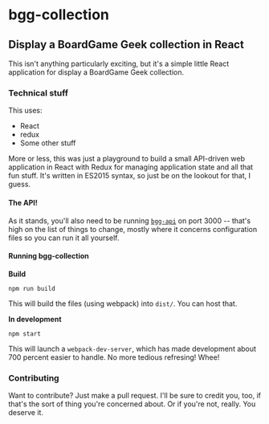 # bgg-collection

## Display a BoardGame Geek collection in React

This isn't anything particularly exciting, but it's a simple little React application for display a BoardGame Geek collection.

### Technical stuff

This uses:

+ React
+ redux
+ Some other stuff

More or less, this was just a playground to build a small API-driven web application in React with Redux for managing application state and all that fun stuff. It's written in ES2015 syntax, so just be on the lookout for that, I guess.

#### The API!

As it stands, you'll also need to be running [`bgg-api`](https://github.com/mattmontgomery/bgg-api) on port 3000 -- that's high on the list of things to change, mostly where it concerns configuration files so you can run it all yourself.

#### Running bgg-collection

**Build**

```
npm run build
```

This will build the files (using webpack) into `dist/`. You can host that.

**In development**

```
npm start
```

This will launch a `webpack-dev-server`, which has made development about 700 percent easier to handle. No more tedious refresing! Whee!

### Contributing

Want to contribute? Just make a pull request. I'll be sure to credit you, too, if that's the sort of thing you're concerned about. Or if you're not, really. You deserve it.
